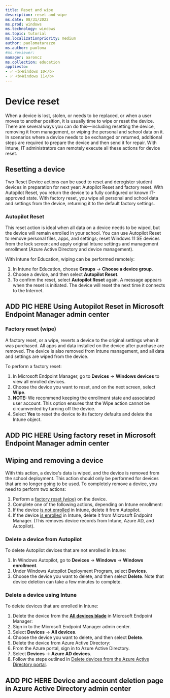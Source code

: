 ```yaml
---
title: Reset and wipe
description: reset and wipe
ms.date: 08/31/2022
ms.prod: windows
ms.technology: windows
ms.topic: tutorial
ms.localizationpriority: medium
author: paolomatarazzo
ms.author: paoloma
#ms.reviewer: 
manager: aaroncz
ms.collection: education
appliesto:
- ✅ <b>Windows 10</b>
- ✅ <b>Windows 11</b>
---
```


# Device reset

When a device is lost, stolen, or needs to be replaced, or when a user moves to another position, it is usually time to wipe or reset the device. There are several ways you can do this—including resetting the device, removing it from management, or wiping the personal and school data on it. In scenarios where a device needs to be exchanged or returned, additional steps are required to prepare the device and then send it for repair. With Intune, IT administrators can remotely execute all these actions for device reset. 

## Resetting a device

Two Reset Device actions can be used to reset and deregister student devices in preparation for next year: Autopilot Reset and factory reset. With Autopilot Reset, you return the device to a fully configured or known IT-approved state. With factory reset, you wipe all personal and school data and settings from the device, returning it to the default factory settings. 

### Autopilot Reset

This reset action is ideal when all data on a device needs to be wiped, but the device will remain enrolled in your school. You can use Autopilot Reset to remove personal files, apps, and settings; reset Windows 11 SE devices from the lock screen; and apply original Intune settings and management enrollment (Azure Active Directory and device management). 

With Intune for Education, wiping can be performed remotely: 

1. In Intune for Education, choose **Groups** → **Choose a device group**.
1. Choose a device, and then select **Autopilot Reset**. 
1. To confirm the reset, select **Autopilot Reset** again. A message appears when the reset is initiated. The device will reset the next time it connects to the Internet. 

## ADD PIC HERE Using Autopilot Reset in Microsoft Endpoint Manager admin center

### Factory reset (wipe)

A factory reset, or a wipe, reverts a device to the original settings when it was purchased. All apps and data installed on the device after purchase are removed. The device is also removed from Intune management, and all data and settings are wiped from the device.

To perform a factory reset: 

1. In Microsoft Endpoint Manager, go to **Devices** → **Windows devices** to view all enrolled devices.
1. Choose the device you want to reset, and on the next screen, select **Wipe**.
1. **NOTE:** We recommend keeping the enrollment state and associated user account. This option ensures that the Wipe action cannot be circumvented by turning off the device.
1. Select **Yes** to reset the device to its factory defaults and delete the Intune object.

## ADD PIC HERE Using factory reset in Microsoft Endpoint Manager admin center

## Wiping and removing a device

With this action, a device's data is wiped, and the device is removed from the school deployment. This action should only be performed for devices that are no longer going to be used. To completely remove a device, you need to perform two actions: 

1. Perform a [factory reset (wipe)](#) on the device.
1. Complete one of the following actions, depending on Intune enrollment:
1. If the device [is not enrolled](#) in Intune, delete it from Autopilot. 
1. If the device [is enrolled](#) in Intune, delete it from Microsoft Endpoint Manager. (This removes device records from Intune, Azure AD, and Autopilot).  

### Delete a device from Autopilot

To delete Autopilot devices that are not enrolled in Intune:

1. In Windows Autopilot, go to **Devices** → **Windows** → **Windows enrollment**.
1. Under Windows Autopilot Deployment Program, select **Devices**. 
1. Choose the device you want to delete, and then select **Delete**. Note that device deletion can take a few minutes to complete.

### Delete a device using Intune

To delete devices that are enrolled in Intune:

1. Delete the device from the [**All devices blade**](https://github.com/MicrosoftDocs/IntuneDocs/blob/main/intune/remote-actions/devices-wipe.md) in Microsoft Endpoint Manager: 
1. Sign in to the Microsoft Endpoint Manager admin center.
1. Select **Devices** → **All devices**. 
1. Choose the device you want to delete, and then select **Delete**.
1. Delete the device from Azure Active Directory: 
1. From the Azure portal, sign in to Azure Active Directory.
1. Select **Devices** → **Azure AD devices**. 
1. Follow the steps outlined in [Delete devices from the Azure Active Directory portal](/mem/intune/remote-actions/devices-wipe).

## ADD PIC HERE Device and account deletion page in Azure Active Directory admin center